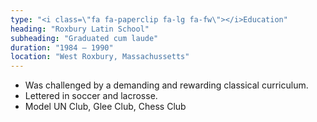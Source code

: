 ```yaml
---
type: "<i class=\"fa fa-paperclip fa-lg fa-fw\"></i>Education"
heading: "Roxbury Latin School"
subheading: "Graduated cum laude"
duration: "1984 – 1990"
location: "West Roxbury, Massachussetts"
---
```


* Was challenged by a demanding and rewarding classical curriculum.
* Lettered in soccer and lacrosse.
* Model UN Club, Glee Club, Chess Club
